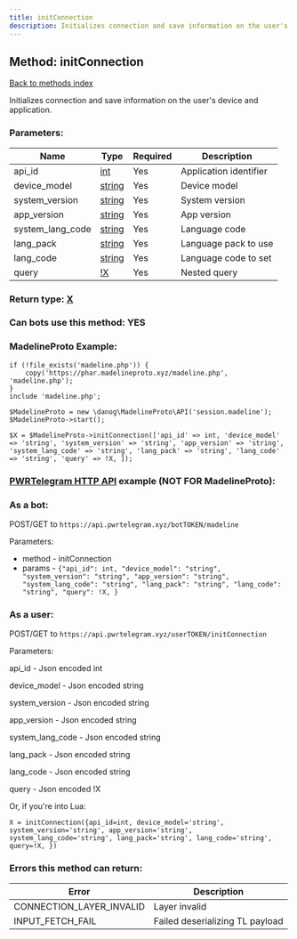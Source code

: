 ```yaml
---
title: initConnection
description: Initializes connection and save information on the user's device and application.
---
```

## Method: initConnection  
[Back to methods index](index.md)


Initializes connection and save information on the user's device and application.

### Parameters:

| Name     |    Type       | Required | Description |
|----------|---------------|----------|-------------|
|api\_id|[int](../types/int.md) | Yes|Application identifier|
|device\_model|[string](../types/string.md) | Yes|Device model|
|system\_version|[string](../types/string.md) | Yes|System version|
|app\_version|[string](../types/string.md) | Yes|App version|
|system\_lang\_code|[string](../types/string.md) | Yes|Language code|
|lang\_pack|[string](../types/string.md) | Yes|Language pack to use|
|lang\_code|[string](../types/string.md) | Yes|Language code to set|
|query|[!X](../types/!X.md) | Yes|Nested query|


### Return type: [X](../types/X.md)

### Can bots use this method: **YES**


### MadelineProto Example:


```
if (!file_exists('madeline.php')) {
    copy('https://phar.madelineproto.xyz/madeline.php', 'madeline.php');
}
include 'madeline.php';

$MadelineProto = new \danog\MadelineProto\API('session.madeline');
$MadelineProto->start();

$X = $MadelineProto->initConnection(['api_id' => int, 'device_model' => 'string', 'system_version' => 'string', 'app_version' => 'string', 'system_lang_code' => 'string', 'lang_pack' => 'string', 'lang_code' => 'string', 'query' => !X, ]);
```

### [PWRTelegram HTTP API](https://pwrtelegram.xyz) example (NOT FOR MadelineProto):

### As a bot:

POST/GET to `https://api.pwrtelegram.xyz/botTOKEN/madeline`

Parameters:

* method - initConnection
* params - `{"api_id": int, "device_model": "string", "system_version": "string", "app_version": "string", "system_lang_code": "string", "lang_pack": "string", "lang_code": "string", "query": !X, }`



### As a user:

POST/GET to `https://api.pwrtelegram.xyz/userTOKEN/initConnection`

Parameters:

api_id - Json encoded int

device_model - Json encoded string

system_version - Json encoded string

app_version - Json encoded string

system_lang_code - Json encoded string

lang_pack - Json encoded string

lang_code - Json encoded string

query - Json encoded !X




Or, if you're into Lua:

```
X = initConnection({api_id=int, device_model='string', system_version='string', app_version='string', system_lang_code='string', lang_pack='string', lang_code='string', query=!X, })
```

### Errors this method can return:

| Error    | Description   |
|----------|---------------|
|CONNECTION_LAYER_INVALID|Layer invalid|
|INPUT_FETCH_FAIL|Failed deserializing TL payload|


